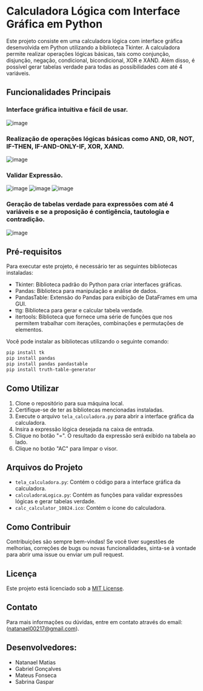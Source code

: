 # Calculadora Lógica com Interface Gráfica em Python

Este projeto consiste em uma calculadora lógica com interface gráfica desenvolvida em Python utilizando a biblioteca Tkinter. A calculadora permite realizar operações lógicas básicas, tais como conjunção, disjunção, negação, condicional, bicondicional, XOR e XAND. Além disso, é possível gerar tabelas verdade para todas as possibilidades com até 4 variáveis.

## Funcionalidades Principais

### Interface gráfica intuitiva e fácil de usar.
![image](https://github.com/Natanael002/CalculadoraLogica/assets/145075911/13b08502-7314-4ce0-9d91-44be2aa66187)
### Realização de operações lógicas básicas como AND, OR, NOT, IF-THEN, IF-AND-ONLY-IF, XOR, XAND.
![image](https://github.com/Natanael002/CalculadoraLogica/assets/145075911/cd14f2b1-83ee-43ab-aaca-a4dd61c42e65)
### Validar Expressão.
![image](https://github.com/Natanael002/CalculadoraLogica/assets/145075911/ad9fd8a1-7e80-4f17-984f-42484f2a370e)
![image](https://github.com/Natanael002/CalculadoraLogica/assets/145075911/39ec962e-7ff3-4207-b920-d194459d74db)
![image](https://github.com/Natanael002/CalculadoraLogica/assets/145075911/dc1399ee-5acf-4fef-8d82-340df3f1565f)
### Geração de tabelas verdade para expressões com até 4 variáveis e se a proposição é contigência, tautologia e contradição.
![image](https://github.com/Natanael002/CalculadoraLogica/assets/145075911/b1b458bb-eb2b-4600-92c5-82e70b10907e)


## Pré-requisitos

Para executar este projeto, é necessário ter as seguintes bibliotecas instaladas:

- Tkinter: Biblioteca padrão do Python para criar interfaces gráficas.
- Pandas: Biblioteca para manipulação e análise de dados.
- PandasTable: Extensão do Pandas para exibição de DataFrames em uma GUI.
- ttg: Biblioteca para gerar e calcular tabela verdade.
- itertools: Biblioteca que fornece uma série de funções que nos permitem trabalhar com iterações, combinações e permutações de elementos.

Você pode instalar as bibliotecas utilizando o seguinte comando:

```bash
pip install tk
pip install pandas
pip install pandas pandastable
pip install truth-table-generator
```

## Como Utilizar

1. Clone o repositório para sua máquina local.
2. Certifique-se de ter as bibliotecas mencionadas instaladas.
3. Execute o arquivo `tela_calculadora.py` para abrir a interface gráfica da calculadora.
4. Insira a expressão lógica desejada na caixa de entrada.
5. Clique no botão "=". O resultado da expressão será exibido na tabela ao lado.
6. Clique no botão "AC" para limpar o visor.

## Arquivos do Projeto

- `tela_calculadora.py`: Contém o código para a interface gráfica da calculadora.
- `calculadoraLogica.py`: Contém as funções para validar expressões lógicas e gerar tabelas verdade.
- `calc_calculator_10824.ico`: Contém o ícone do calculadora.

## Como Contribuir

Contribuições são sempre bem-vindas! Se você tiver sugestões de melhorias, correções de bugs ou novas funcionalidades, sinta-se à vontade para abrir uma issue ou enviar um pull request.

## Licença

Este projeto está licenciado sob a [MIT License](LICENSE).

## Contato

Para mais informações ou dúvidas, entre em contato através do email: (natanael00217@gmail.com).

## Desenvolvedores:
- Natanael Matias 
- Gabriel Gonçalves
- Mateus Fonseca
- Sabrina Gaspar
